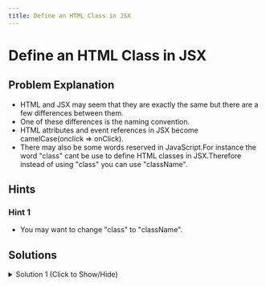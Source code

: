 ```yaml
---
title: Define an HTML Class in JSX
---
```

# Define an HTML Class in JSX

## Problem Explanation
- HTML and JSX may seem that they are exactly the same but there are a few differences between them.
- One of these differences is the naming convention.
- HTML attributes and event references in JSX become camelCase(onclick => onClick).
- There may also be some words reserved in JavaScript.For instance the word "class" cant be use to define HTML classes
in JSX.Therefore instead of using "class" you can use "className".

## Hints

### Hint 1
- You may want to change "class" to "className".

## Solutions

<details><summary>Solution 1 (Click to Show/Hide)</summary>

```javascript
const JSX = (
  <div className='myDiv'>
    <h1>Add a class to this div</h1>
  </div>
);
```
</details>
